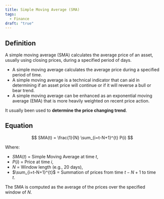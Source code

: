```yaml
---
title: Simple Moving Average (SMA)
tags:
  - Finance
draft: "true"
---
```

## Definition

A simple moving average (SMA) calculates the average price of an asset, usually using closing prices, during a specified period of days.

- A simple moving average calculates the average price during a specified period of time.
- A simple moving average is a technical indicator that can aid in determining if an asset price will continue or if it will reverse a bull or bear trend.
- A simple moving average can be enhanced as an exponential moving average (EMA) that is more heavily weighted on recent price action.

It usually been used to **determine the price changing trend**.
## Equation

$$
SMA(t) = \frac{1}{N} \sum_{i=t-N+1}^{t} P(i)
$$

Where:

- $SMA(t)$ = Simple Moving Average at time $t$,
- $P(i)$ = Price at time $i$,
- $N$ = Window length (e.g., 20 days),
- $\sum_{i=t-N+1}^{t}$ = Summation of prices from time $t-N+1$ to time $t$.

The SMA is computed as the average of the prices over the specified window of $N$.
